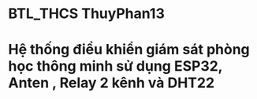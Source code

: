 # BTL_THCS ThuyPhan13
# Hệ thống điều khiển giám sát phòng học thông minh sử dụng ESP32, Anten , Relay 2 kênh và DHT22
